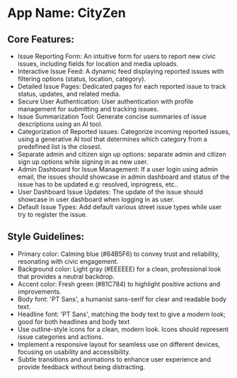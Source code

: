 # **App Name**: CityZen

## Core Features:

- Issue Reporting Form: An intuitive form for users to report new civic issues, including fields for location and media uploads.
- Interactive Issue Feed: A dynamic feed displaying reported issues with filtering options (status, location, category).
- Detailed Issue Pages: Dedicated pages for each reported issue to track status, updates, and related media.
- Secure User Authentication: User authentication with profile management for submitting and tracking issues.
- Issue Summarization Tool: Generate concise summaries of issue descriptions using an AI tool.
- Categorization of Reported issues: Categorize incoming reported issues, using a generative AI tool that determines which category from a predefined list is the closest.
- Separate admin and citizen sign up options: separate admin and citizen sign up options while signing in as new user.
- Admin Dashboard for Issue Management: If a user login using admin email, the issues should showcase in admin dashboard and status of the issue has to be updated e.g: resolved, inprogress, etc..
- User Dashboard Issue Updates: The update of the issue should showcase in user dashboard when logging in as user.
- Default Issue Types: Add default various street issue types while user try to register the issue.

## Style Guidelines:

- Primary color: Calming blue (#64B5F6) to convey trust and reliability, resonating with civic engagement.
- Background color: Light gray (#EEEEEE) for a clean, professional look that provides a neutral backdrop.
- Accent color: Fresh green (#81C784) to highlight positive actions and improvements.
- Body font: 'PT Sans', a humanist sans-serif for clear and readable body text.
- Headline font: 'PT Sans', matching the body text to give a modern look; good for both headlines and body text
- Use outline-style icons for a clean, modern look. Icons should represent issue categories and actions.
- Implement a responsive layout for seamless use on different devices, focusing on usability and accessibility.
- Subtle transitions and animations to enhance user experience and provide feedback without being distracting.